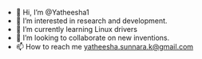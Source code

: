 - 👋 Hi, I’m @Yatheesha1
- 👀 I’m interested in research and development. 
- 🌱 I’m currently learning Linux drivers
- 💞️ I’m looking to collaborate on new inventions.
- 📫 How to reach me yatheesha.sunnara.k@gmail.com

<!---
Yatheesha1/Yatheesha1 is a ✨ special ✨ repository because its `README.md` (this file) appears on your GitHub profile.
You can click the Preview link to take a look at your changes.
--->
